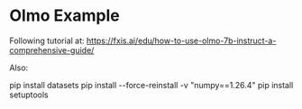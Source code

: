 # Olmo Example

Following tutorial at:
https://fxis.ai/edu/how-to-use-olmo-7b-instruct-a-comprehensive-guide/

Also:

pip install datasets
pip install --force-reinstall -v "numpy==1.26.4"
pip install setuptools


## 